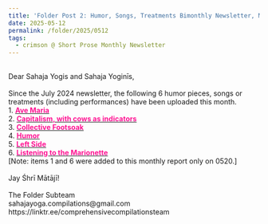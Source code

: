 ```yaml
---
title: 'Folder Post 2: Humor, Songs, Treatments Bimonthly Newsletter, May 2025'
date: 2025-05-12
permalink: /folder/2025/0512
tags:
  - crimson @ Short Prose Monthly Newsletter
---
```


<p>
<br>
Dear Sahaja Yogis and Sahaja Yoginīs,<br>
<br>
Since the July 2024 newsletter, the following 6 humor pieces, songs or treatments (including performances) have been uploaded this month.<br>
1. <a href="https://seven-teams.github.io/folder/2025-0217-BJD-Ave-Maria"> <font color="DeepPink"><b>Ave Maria</b></font></a><br>
2. <a href="https://seven-teams.github.io/folder/2003-0131-Humor-AN-Capitalism-with-Cows-as-indicators-SYAN"> <font color="DeepPink"><b>Capitalism, with cows as indicators</b></font></a><br>
3. <a href="https://seven-teams.github.io/folder/Treatment-Collective-Fotasoak-2006-0901-TASYN"> <font color="DeepPink"><b>Collective Footsoak</b></font></a><br>
4. <a href="https://seven-teams.github.io/folder/2003-0829-Humor-SYAN"> <font color="DeepPink"><b>Humor</b></font></a><br>
5. <a href="https://seven-teams.github.io/folder/Treatment-AK-Left-Side-2007-1012-1019-TASYN"> <font color="DeepPink"><b>Left Side</b></font></a><br>
6. <a href="https://seven-teams.github.io/folder/2017-0404-BJD-Listening-to-the-Marionette-TEDxPSU"> <font color="DeepPink"><b>Listening to the Marionette</b></font></a><br>
[Note: items 1 and 6 were added to this monthly report only on 0520.]<br>
<br>
Jay Śhrī Mātājī!<br>
<br>
The Folder Subteam<br>
sahajayoga.compilations@gmail.com<br>
https://linktr.ee/comprehensivecompilationsteam<br>
</p>